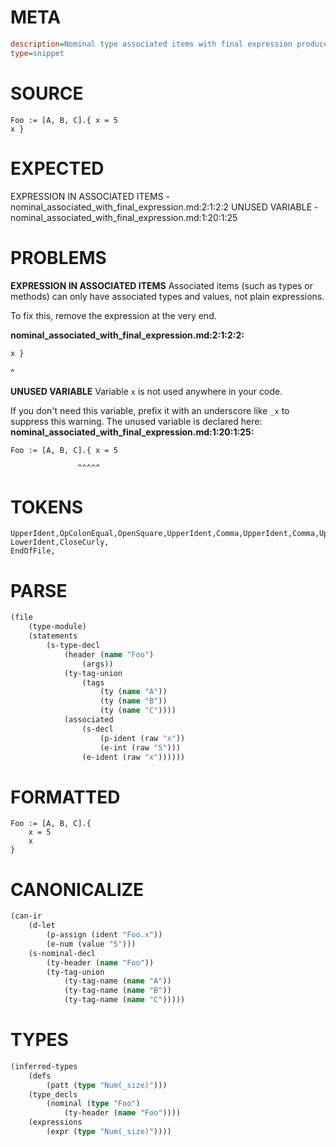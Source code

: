 # META
~~~ini
description=Nominal type associated items with final expression produces error
type=snippet
~~~
# SOURCE
~~~roc
Foo := [A, B, C].{ x = 5
x }
~~~
# EXPECTED
EXPRESSION IN ASSOCIATED ITEMS - nominal_associated_with_final_expression.md:2:1:2:2
UNUSED VARIABLE - nominal_associated_with_final_expression.md:1:20:1:25
# PROBLEMS
**EXPRESSION IN ASSOCIATED ITEMS**
Associated items (such as types or methods) can only have associated types and values, not plain expressions.

To fix this, remove the expression at the very end.

**nominal_associated_with_final_expression.md:2:1:2:2:**
```roc
x }
```
^


**UNUSED VARIABLE**
Variable `x` is not used anywhere in your code.

If you don't need this variable, prefix it with an underscore like `_x` to suppress this warning.
The unused variable is declared here:
**nominal_associated_with_final_expression.md:1:20:1:25:**
```roc
Foo := [A, B, C].{ x = 5
```
                   ^^^^^


# TOKENS
~~~zig
UpperIdent,OpColonEqual,OpenSquare,UpperIdent,Comma,UpperIdent,Comma,UpperIdent,CloseSquare,Dot,OpenCurly,LowerIdent,OpAssign,Int,
LowerIdent,CloseCurly,
EndOfFile,
~~~
# PARSE
~~~clojure
(file
	(type-module)
	(statements
		(s-type-decl
			(header (name "Foo")
				(args))
			(ty-tag-union
				(tags
					(ty (name "A"))
					(ty (name "B"))
					(ty (name "C"))))
			(associated
				(s-decl
					(p-ident (raw "x"))
					(e-int (raw "5")))
				(e-ident (raw "x"))))))
~~~
# FORMATTED
~~~roc
Foo := [A, B, C].{
	x = 5
	x
}
~~~
# CANONICALIZE
~~~clojure
(can-ir
	(d-let
		(p-assign (ident "Foo.x"))
		(e-num (value "5")))
	(s-nominal-decl
		(ty-header (name "Foo"))
		(ty-tag-union
			(ty-tag-name (name "A"))
			(ty-tag-name (name "B"))
			(ty-tag-name (name "C")))))
~~~
# TYPES
~~~clojure
(inferred-types
	(defs
		(patt (type "Num(_size)")))
	(type_decls
		(nominal (type "Foo")
			(ty-header (name "Foo"))))
	(expressions
		(expr (type "Num(_size)"))))
~~~
